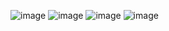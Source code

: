 ![image](https://github.com/user-attachments/assets/401bf435-f489-4490-a334-bd1ca414481d)
![image](https://github.com/user-attachments/assets/49341e3a-9938-43ab-8d6b-dcdbf73c3802)
![image](https://github.com/user-attachments/assets/c137dba7-6a59-4c5f-bc69-0743dce5c1a6)
![image](https://github.com/user-attachments/assets/9398c545-bed8-4547-b530-cf204521cbd9)
